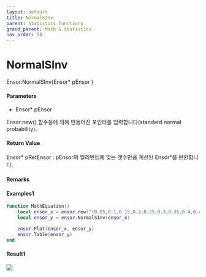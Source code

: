 ```yaml
---
layout: default
title: NormalSInv
parent: Statistics functions
grand_parent: Math & Statistics
nav_order: 58
---
```


# NormalSInv

Ensor.NormalSInv\(Ensor\* pEnsor \)

#### Parameters

* Ensor\* pEnsor

Ensor.new\(\) 함수등에 의해 만들어진 포인터를 입력합니다\(standard normal probability\).

#### Return Value

Ensor\* pRetEnsor : pEnsor의 엘리먼트에 맞는 갯수만큼 계산된 Ensor\*를 반환합니다.

#### Remarks

#### Examples1

```lua
function MathEquation()
 	local ensor_x = ensor.new("{0.05,0.1,0.15,0.2,0.25,0.3,0.35,0.4,0.45,0.5,0.55,0.6,0.65,0.7,0.75,0.8,0.85,0.9,0.95}")
	local ensor_y = ensor.NormalSInv(ensor_x)

	ensor.Plot(ensor_x, ensor_y)
 	ensor.Table(ensor_y)
end		
```

#### Result1

![](/StatisticsAPI/NormalSInvResult.png)

